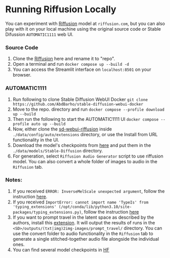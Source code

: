 # Running Riffusion Locally

You can experiment with [Riffusion](https://riffusion.com/about) model at `riffusion.com`, but you can also play with it on your local machine using the original source code or Stable Difussion `AUTOMATIC1111` web UI.

### Source Code
1. Clone the [Riffusion](https://github.com/riffusion/riffusion) here and rename it to "repo".
2. Open a terminal and run `docker compose up --build -d`
3. You can access the Streamlit interface on `localhost:8501` on your browser.

### AUTOMATIC1111
1. Run following to clone Stable Diffusion WebUI Docker `git clone https://github.com/AbdBarho/stable-diffusion-webui-docker`
2. Move to the repo. directory and run `docker compose --profile download up --build`
3. Then run the following to start the AUTOMATIC1111 UI `docker compose --profile auto up --build`
4. Now, either clone the [sd-webui-riffusion](https://github.com/enlyth/sd-webui-riffusion) inside  `./data/config/auto/extensions` directory, or use the Install from URL functionality in the UI.
5. Download the model's checkpoints from [here](https://huggingface.co/riffusion/riffusion-model-v1/tree/main) and put them in the `./data/models/Stable-Diffusion` directory.
6. For generation, select `Riffusion Audio Generator` script to use riffusion model. You can also convert a whole folder of images to audio in the `Riffusion` tab.

### Notes:
1. If you received `ERROR: InverseMelScale unexpected argument`, follow the instruction [here](https://github.com/enlyth/sd-webui-riffusion/issues/34).
2. If you received `ImportError: cannot import name 'TypeIs' from 'typing_extensions' (/opt/conda/lib/python3.10/site-packages/typing_extensions.py)`, follow the instruction [here](https://github.com/AbdBarho/stable-diffusion-webui-docker/issues/719)
4. If you want to prompt travel in the latent space as described by the authors, install this [extension](https://github.com/Kahsolt/stable-diffusion-webui-prompt-travel). It will output the results of runs in the `<SD>/outputs/(txt|img)2img-images/prompt_travel/` directory. You can use the convert folder to audio functionality in the `Riffusion` tab to generate a single stitched-together audio file alongside the individual ones.
5. You can find several model checkpoints in [HF](https://huggingface.co/models?search=riffusion)
